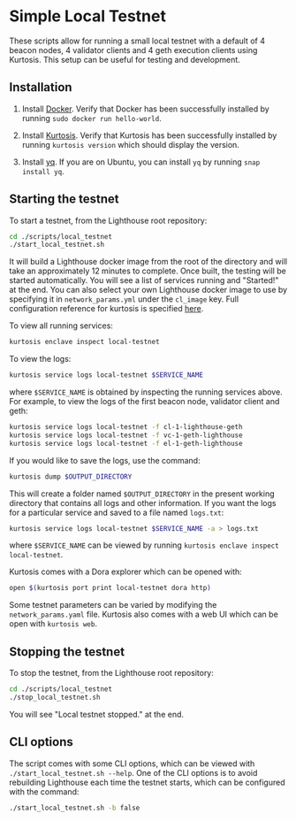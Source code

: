 # Simple Local Testnet

These scripts allow for running a small local testnet with a default of 4 beacon nodes, 4 validator clients and 4 geth execution clients using Kurtosis.
This setup can be useful for testing and development.

## Installation

1. Install [Docker](https://docs.docker.com/get-docker/). Verify that Docker has been successfully installed by running `sudo docker run hello-world`. 

1. Install [Kurtosis](https://docs.kurtosis.com/install/). Verify that Kurtosis has been successfully installed by running `kurtosis version` which should display the version.

1. Install [yq](https://github.com/mikefarah/yq). If you are on Ubuntu, you can install `yq` by running `snap install yq`.

## Starting the testnet

To start a testnet, from the Lighthouse root repository:

```bash
cd ./scripts/local_testnet
./start_local_testnet.sh
```

It will build a Lighthouse docker image from the root of the directory and will take an approximately 12 minutes to complete. Once built, the testing will be started automatically. You will see a list of services running and "Started!" at the end. 
You can also select your own Lighthouse docker image to use by specifying it in `network_params.yml` under the `cl_image` key.
Full configuration reference for kurtosis is specified [here](https://github.com/ethpandaops/ethereum-package?tab=readme-ov-file#configuration).

To view all running services:

```bash
kurtosis enclave inspect local-testnet
```

To view the logs:

```bash
kurtosis service logs local-testnet $SERVICE_NAME
```

where `$SERVICE_NAME` is obtained by inspecting the running services above. For example, to view the logs of the first beacon node, validator client and geth:

```bash
kurtosis service logs local-testnet -f cl-1-lighthouse-geth 
kurtosis service logs local-testnet -f vc-1-geth-lighthouse
kurtosis service logs local-testnet -f el-1-geth-lighthouse
```

If you would like to save the logs, use the command:

```bash
kurtosis dump $OUTPUT_DIRECTORY
```

This will create a folder named `$OUTPUT_DIRECTORY` in the present working directory that contains all logs and other information. If you want the logs for a particular service and saved to a file named `logs.txt`:

```bash
kurtosis service logs local-testnet $SERVICE_NAME -a > logs.txt
```
where `$SERVICE_NAME` can be viewed by running `kurtosis enclave inspect local-testnet`.

Kurtosis comes with a Dora explorer which can be opened with:

```bash
open $(kurtosis port print local-testnet dora http)
```

Some testnet parameters can be varied by modifying the `network_params.yaml` file. Kurtosis also comes with a web UI which can be open with `kurtosis web`.

## Stopping the testnet

To stop the testnet, from the Lighthouse root repository:

```bash
cd ./scripts/local_testnet
./stop_local_testnet.sh
```

You will see "Local testnet stopped." at the end. 

## CLI options

The script comes with some CLI options, which can be viewed with `./start_local_testnet.sh --help`. One of the CLI options is to avoid rebuilding Lighthouse each time the testnet starts, which can be configured with the command:

```bash
./start_local_testnet.sh -b false
```
